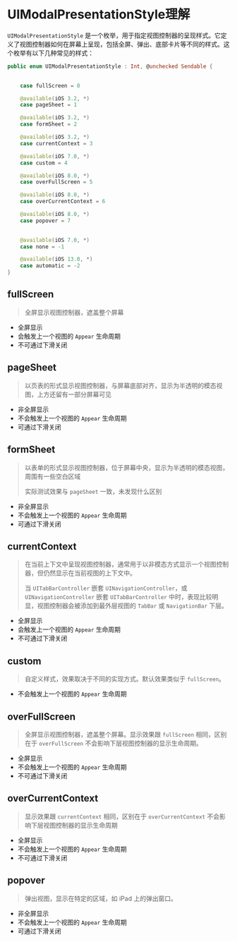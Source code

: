 # UIModalPresentationStyle理解

`UIModalPresentationStyle` 是一个枚举，用于指定视图控制器的呈现样式。它定义了视图控制器如何在屏幕上呈现，包括全屏、弹出、底部卡片等不同的样式。这个枚举有以下几种常见的样式：

```swift
public enum UIModalPresentationStyle : Int, @unchecked Sendable {

    
    case fullScreen = 0

    @available(iOS 3.2, *)
    case pageSheet = 1

    @available(iOS 3.2, *)
    case formSheet = 2

    @available(iOS 3.2, *)
    case currentContext = 3

    @available(iOS 7.0, *)
    case custom = 4

    @available(iOS 8.0, *)
    case overFullScreen = 5

    @available(iOS 8.0, *)
    case overCurrentContext = 6

    @available(iOS 8.0, *)
    case popover = 7

    
    @available(iOS 7.0, *)
    case none = -1

    @available(iOS 13.0, *)
    case automatic = -2
}
```

## fullScreen

> 全屏显示视图控制器，遮盖整个屏幕

* 全屏显示
* 会触发上一个视图的 `Appear` 生命周期
* 不可通过下滑关闭

## pageSheet

> 以页表的形式显示视图控制器，与屏幕底部对齐，显示为半透明的模态视图，上方还留有一部分屏幕可见

* 非全屏显示
* 不会触发上一个视图的 `Appear` 生命周期
* 可通过下滑关闭

## formSheet

> 以表单的形式显示视图控制器，位于屏幕中央，显示为半透明的模态视图，周围有一些空白区域
>
> 实际测试效果与 `pageSheet` 一致，未发现什么区别

* 非全屏显示
* 不会触发上一个视图的 `Appear` 生命周期
* 可通过下滑关闭

## currentContext

> 在当前上下文中呈现视图控制器，通常用于以非模态方式显示一个视图控制器，但仍然显示在当前视图的上下文中。
>
> 当 `UITabBarController` 嵌套 `UINavigationController`，或 `UINavigationController` 嵌套 `UITabBarController` 中时，表现比较明显，视图控制器会被添加到最外层视图的 `TabBar` 或 `NavigationBar` 下层。

* 全屏显示
* 会触发上一个视图的 `Appear` 生命周期
* 不可通过下滑关闭

## custom

> 自定义样式，效果取决于不同的实现方式。默认效果类似于 `fullScreen`。

* 不会触发上一个视图的 `Appear` 生命周期

## overFullScreen

> 全屏显示视图控制器，遮盖整个屏幕。显示效果跟 `fullScreen` 相同，区别在于 `overFullScreen` 不会影响下层视图控制器的显示生命周期。

* 全屏显示
* 不会触发上一个视图的 `Appear` 生命周期
* 不可通过下滑关闭

## overCurrentContext

> 显示效果跟 `currentContext` 相同，区别在于 `overCurrentContext` 不会影响下层视图控制器的显示生命周期

* 全屏显示
* 不会触发上一个视图的 `Appear` 生命周期
* 不可通过下滑关闭

## popover

> 弹出视图，显示在特定的区域，如 iPad 上的弹出窗口。

* 非全屏显示
* 不会触发上一个视图的 `Appear` 生命周期
* 可通过下滑关闭
